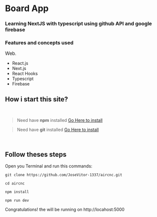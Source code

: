 # Board App

### Learning NextJS with typescript using github API and google firebase

### Features and concepts used

<span style="font-size:1.1em">Web</span>.

- React.js
- Next.js
- React Hooks
- Typescript
- Firebase

## How i start this site?

<br />

> Need have **npm** installed [Go Here to install](https://nodejs.org/en/)

> Need have **git** installed [Go Here to install](https://git-scm.com/downloads)

<br />

## Follow theses steps

Open you Terminal and run this commands:

```
git clone https://github.com/JoseVitor-1337/aircnc.git
```
```
cd aircnc
```
```
npm install
```
```
npm run dev
```

Congratulations! the will be running on http://locahost:5000









